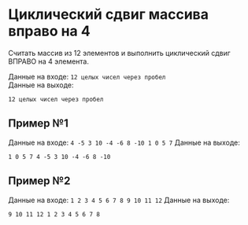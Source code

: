 # Циклический сдвиг массива вправо на 4
Считать массив из 12 элементов и выполнить циклический сдвиг ВПРАВО на 4 элемента.

Данные на входе: `12 целых чисел через пробел`  
Данные на выходе:
```
12 целых чисел через пробел
```

## Пример №1
Данные на входе: `4 -5 3 10 -4 -6 8 -10 1 0 5 7`
Данные на выходе:
```
1 0 5 7 4 -5 3 10 -4 -6 8 -10
```

## Пример №2
Данные на входе: `1 2 3 4 5 6 7 8 9 10 11 12`
Данные на выходе:
```
9 10 11 12 1 2 3 4 5 6 7 8
```
